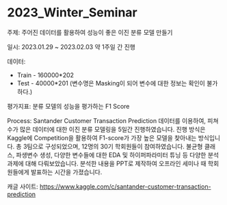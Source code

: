 # 2023_Winter_Seminar
주제: 주어진 데이터를 활용하여 성능이 좋은 이진 분류 모델 만들기

일시: 2023.01.29 ~ 2023.02.03 약 1주일 간 진행

데이터:
* Train - 160000*202 
* Test - 40000*201
(변수명은 Masking이 되어 변수에 대한 정보는 확인이 불가하다.)

평가지표: 분류 모델의 성능을 평가하는 F1 Score

Process: Santander Customer Transaction Prediction 데이터를 이용하여, 피쳐 수가 많은 데이터에 대한 이진 분류 모델링을 5일간 진행하였습니다. 진행 방식은 Kaggle에 Competition을 활용하여 F1-score가 가장 높은 모델을 찾아내는 방식입니다. 총 3팀으로 구성되었으며, 12명의 30기 학회원들이 참여하였습니다. 불균형 클래스, 파생변수 생성, 다양한 변수들에 대한 EDA 및 하이퍼파라미터 튜닝 등 다양한 분석 과제에 대해 다뤄보았습니다. 분석한 내용을 PPT로 제작하여 오프라인 세미나 때 학회원들에게 발표하는 시간을 가졌습니다.

캐글 사이트: https://www.kaggle.com/c/santander-customer-transaction-prediction


